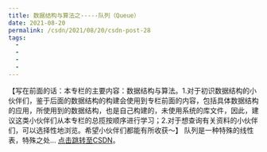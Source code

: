 ```yaml
---
title: 数据结构与算法之-----队列（Queue）
date: 2021-08-20
permalink: /csdn/2021/08/20/csdn-post-28
tags:
  - 
  - 
  - 
  - 
---
```


【写在前面的话：本专栏的主要内容：数据结构与算法。1.对于初识数据结构的小伙伴们，鉴于后面的数据结构的构建会使用到专栏前面的内容，包括具体数据结构的应用，所使用到的数据结构，也是自己构建的，未使用系统的库文件，因此，建议这类小伙伴们从本专栏的总揽​​​​​​​按顺序进行学习；​​​​​​​2.对于想查询有关资料的小伙伴们，可以选择性地浏览。希望小伙伴们都能有所收获～​ ​​​​​​】     队列是一种特殊的线性表，特殊之处... [点击跳转至CSDN](https://blog.csdn.net/sixibiheye/article/details/119823346)。